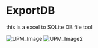 # ExportDB
this is a excel to SQLite  DB  file tool


![UPM_Image](https://github.com/VeriorPies/ParrelSync/raw/master/Images/UPM_1.png?raw=true) ![UPM_Image2](https://github.com/VeriorPies/ParrelSync/raw/master/Images/UPM_2.png?raw=true)
